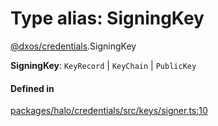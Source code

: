 # Type alias: SigningKey

[@dxos/credentials](../modules/dxos_credentials.md).SigningKey

 **SigningKey**: `KeyRecord` \| `KeyChain` \| `PublicKey`

#### Defined in

[packages/halo/credentials/src/keys/signer.ts:10](https://github.com/dxos/dxos/blob/db8188dae/packages/halo/credentials/src/keys/signer.ts#L10)
